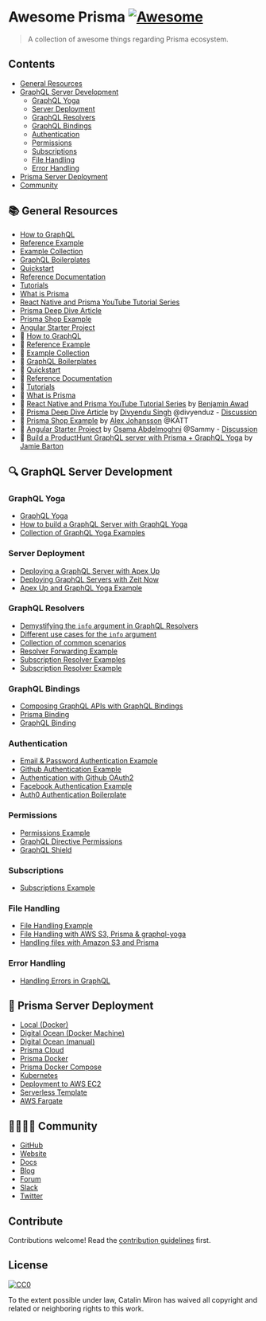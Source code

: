 # Awesome Prisma [![Awesome](https://awesome.re/badge.svg)](https://awesome.re)

> A collection of awesome things regarding Prisma ecosystem.


## Contents

- [General Resources](#books-general-resources)
- [GraphQL Server Development](#mag-graphql-server-development)
    - [GraphQL Yoga](#graphql-yoga)
    - [Server Deployment](#server-deployment)
    - [GraphQL Resolvers](#graphql-resolvers)
    - [GraphQL Bindings](#graphql-bindings)
    - [Authentication](#authentication)
    - [Permissions](#permissions)
    - [Subscriptions](#subscriptions)
    - [File Handling](#file-handling)
    - [Error Handling](#error-handling)
- [Prisma Server Deployment](#small_red_triangle-prisma-server-deployment)
- [Community](#family_man_woman_girl_boy--community)



## :books: General Resources

* [How to GraphQL](https://www.howtographql.com/ "The Fullstack Tutorial for GraphQL")
* [Reference Example](https://github.com/graphcool/graphql-server-example "GraphQL server example (Airbnb clone) using Prisma, `graphql-yoga` & `prisma-binding`.")
* [Example Collection](https://github.com/graphcool/prisma/tree/master/examples "Wide range of generally useful examples.")
* [GraphQL Boilerplates](https://github.com/graphql-boilerplates/ "Collection of production-ready GraphQL boilerplate projects.")
* [Quickstart](https://www.prismagraphql.com/docs/quickstart/ "The fastest way to get up and running with Prisma, for backend and frontend developers.")
* [Reference Documentation](https://www.prismagraphql.com/docs/reference/ "Deep dive into how developing with Prisma works.")
* [Tutorials](https://www.prismagraphql.com/docs/tutorials/ "Quick tutorials that walk you through practical examples and demonstrate concrete features of Prisma.")
* [What is Prisma](https://www.prismagraphql.com/docs/reference/introduction/what-is-prisma-apohpae9ju)
* [React Native and Prisma YouTube Tutorial Series](https://www.youtube.com/watch?v=nyE6shIRzxM&list=PLN3n1USn4xlmqhVdKMurNREwtiUpq-SFy "Introduction for an eCommerce app built with React Native and Prisma GraphQL")
* [Prisma Deep Dive Article](https://divu.in/prisma-deep-dive-3162dea2820c)
* [Prisma Shop Example](https://github.com/KATT/shop "Full-stack React/Prisma/TS/GraphQL E-Commerce Example ")
* [Angular Starter Project](https://github.com/coformatique/prisma-auth0-angular-starter)
* :hammer: [How to GraphQL](https://www.howtographql.com/ "The Fullstack Tutorial for GraphQL")
* :eyes: [Reference Example](https://github.com/graphcool/graphql-server-example "GraphQL server example (Airbnb clone) using Prisma, `graphql-yoga` & `prisma-binding`.")
* :eyes: [Example Collection](https://github.com/graphcool/prisma/tree/master/examples "Wide range of generally useful examples.")
* :eyes: [GraphQL Boilerplates](https://github.com/graphql-boilerplates/ "Collection of production-ready GraphQL boilerplate projects.")
* :hammer: [Quickstart](https://www.prismagraphql.com/docs/quickstart/ "The fastest way to get up and running with Prisma, for backend and frontend developers.")
* :open_book: [Reference Documentation](https://www.prismagraphql.com/docs/reference/ "Deep dive into how developing with Prisma works.")
* :hammer: [Tutorials](https://www.prismagraphql.com/docs/tutorials/ "Quick tutorials that walk you through practical examples and demonstrate concrete features of Prisma.")
* :open_book: [What is Prisma](https://www.prismagraphql.com/docs/reference/introduction/what-is-prisma-apohpae9ju)
* :movie_camera: [React Native and Prisma YouTube Tutorial Series](https://www.youtube.com/watch?v=nyE6shIRzxM&list=PLN3n1USn4xlmqhVdKMurNREwtiUpq-SFy "Introduction for an eCommerce app built with React Native and Prisma GraphQL") by [Benjamin Awad](https://twitter.com/benawad97/)
* :open_book: [Prisma Deep Dive Article](https://divu.in/prisma-deep-dive-3162dea2820c) by [Divyendu Singh](https://twitter.com/divyenduz) @divyenduz - [Discussion](https://www.graph.cool/forum/t/prisma-deep-dive-divyendu-s-blog/2520?u=nilan)
* :eyes: [Prisma Shop Example](https://github.com/KATT/shop "Full-stack React/Prisma/TS/GraphQL E-Commerce Example ") by [Alex Johansson](https://twitter.com/alexheartjs) @KATT
* :eyes: [Angular Starter Project](https://github.com/coformatique/prisma-auth0-angular-starter) by [Osama Abdelmoghni](https://twitter.com/abmorni) @Sammy - [Discussion](https://www.graph.cool/forum/t/angular-project-starter-for-prisma-auth0/3039?u=nilan)
* :movie_camera: [Build a ProductHunt GraphQL server with Prisma + GraphQL Yoga](https://www.youtube.com/watch?v=-n30pzgnkW0&list=PLs2PzMqLzi7Xmx44xTLfOBCwCAxVgQvE_) by [Jamie Barton](https://www.youtube.com/channel/UCcSj41xzQJCT2V0GNwlob_w)

## :mag: GraphQL Server Development

### GraphQL Yoga

* [GraphQL Yoga](https://github.com/graphcool/graphql-yoga/ "Fully-featured GraphQL Server with focus on easy setup, performance & great developer experience")
* [How to build a GraphQL Server with GraphQL Yoga](https://blog.graph.cool/tutorial-how-to-build-a-graphql-server-with-graphql-yoga-6da86f346e68)
* [Collection of GraphQL Yoga Examples](https://github.com/graphcool/graphql-yoga/tree/master/examples)

### Server Deployment

* [Deploying a GraphQL Server with Apex Up](https://blog.graph.cool/deploying-graphql-servers-with-apex-up-522f2b75a2ac)
* [Deploying GraphQL Servers with Zeit Now](https://blog.graph.cool/deploying-graphql-servers-with-zeit-now-85f4757b79a7)
* [Apex Up and GraphQL Yoga Example](https://github.com/maxdarque/up-graphql-yoga-server-example "Tutorial on how deploy your graphql-yoga server on AWS Lambda with Apex Up")

### GraphQL Resolvers

* [Demystifying the `info` argument in GraphQL Resolvers](https://blog.graph.cool/graphql-server-basics-demystifying-the-info-argument-in-graphql-resolvers-6f26249f613a)
* [Different use cases for the `info` argument](https://www.graph.cool/forum/t/querying-specific-fields-in-db-from-local-service-with-prisma/2075/4?u=nilan)
* [Collection of common scenarios](https://github.com/graphql-boilerplates/node-graphql-server/issues/35)
* [Resolver Forwarding Example](https://github.com/graphcool/prisma/tree/master/examples/resolver-forwarding)
* [Subscription Resolver Examples](https://github.com/graphcool/prisma-binding/issues/78)
* [Subscription Resolver Example](https://github.com/graphcool/prisma/tree/master/examples/subscriptions)

### GraphQL Bindings

* [Composing GraphQL APIs with GraphQL Bindings](https://blog.graph.cool/reusing-composing-graphql-apis-with-graphql-bindings-80a4aa37cff5)
* [Prisma Binding](https://github.com/graphcool/prisma-binding)
* [GraphQL Binding](https://github.com/graphql-binding/graphql-binding)

### Authentication

* [Email & Password Authentication Example](https://github.com/graphcool/prisma/tree/master/examples/auth)
* [Github Authentication Example](https://github.com/graphcool/prisma/tree/master/examples/github-auth)
* [Authentication with Github OAuth2](https://medium.com/@maticzavadlal/graphcool-1-0-example-series-authentication-282f274b8343)
* [Facebook Authentication Example](https://github.com/harrisrobin/prisma-facebook-auth-example)
* [Auth0 Authentication Boilerplate](https://github.com/coformatique/prisma-auth0-starter)

### Permissions

* [Permissions Example](https://github.com/graphcool/prisma/tree/master/examples/permissions)
* [GraphQL Directive Permissions](https://blog.graph.cool/graphql-directive-permissions-authorization-made-easy-54c076b5368e)
* [GraphQL Shield](https://github.com/maticzav/graphql-shield)

### Subscriptions

* [Subscriptions Example](https://github.com/graphcool/prisma/tree/master/examples/subscriptions)

### File Handling

* [File Handling Example](https://github.com/graphcool/prisma/tree/master/examples/file-handling-s3)
* [File Handling with AWS S3, Prisma & graphql-yoga](https://manticarodrigo.com/file-handling-s3-prisma-graphql-yoga/)
* [Handling files with Amazon S3 and Prisma](https://medium.com/@maticzavadlal/graphcool-1-0-examples-series-file-api-3b16b4b8785f)

### Error Handling

* [Handling Errors in GraphQL](https://dev.to/andre/handling-errors-in-graphql--2ea3)

## :small_red_triangle: Prisma Server Deployment

* [Local (Docker)](https://www.prismagraphql.com/docs/tutorials/cluster-deployment/local-(docker)-meemaesh3k)
* [Digital Ocean (Docker Machine)](https://www.prismagraphql.com/docs/tutorials/cluster-deployment/digital-ocean-(docker-machine)-texoo9aemu)
* [Digital Ocean (manual)](https://www.prismagraphql.com/docs/tutorials/cluster-deployment/digital-ocean-(manual)-texoo6aemu)
* [Prisma Cloud](https://www.prismagraphql.com/docs/tutorials/cluster-deployment/prisma-cloud-ua9gai4kie)
* [Prisma Docker](https://github.com/maxdarque/prisma-docker)
* [Prisma Docker Compose](https://github.com/akoenig/prisma-docker-compose/)
* [Kubernetes](https://www.prismagraphql.com/docs/tutorials/cluster-deployment/kubernetes-aiqu8ahgha)
* [Deployment to AWS EC2](https://www.graph.cool/forum/t/deployment-of-prisma-to-aws-ec2/2880?u=nilan)
* [Serverless Template](https://www.graph.cool/forum/t/minimal-serverless-prisma-project-template/2827?u=nilan)
* [AWS Fargate](https://blog.graph.cool/how-to-deploy-a-prisma-cluster-to-aws-fargate-using-docker-cloudformation-293aa8727b89)

## :family_man_woman_girl_boy:  Community

- [GitHub](https://github.com/graphcool/prisma/)
- [Website](https://www.prismagraphql.com)
- [Docs](https://www.prismagraphql.com/docs/)
- [Blog](https://blog.graph.cool/)
- [Forum](https://www.graph.cool/forum)
- [Slack](https://slack.graph.cool/)
- [Twitter](https://twitter.com/graphcool)

## Contribute

Contributions welcome! Read the [contribution guidelines](contributing.md) first.


## License

[![CC0](http://mirrors.creativecommons.org/presskit/buttons/88x31/svg/cc-zero.svg)](http://creativecommons.org/publicdomain/zero/1.0)

To the extent possible under law, Catalin Miron has waived all copyright and
related or neighboring rights to this work.
